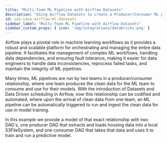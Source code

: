 ```yaml
---
title: "Multi-Team ML Pipeline with Airflow Datasets"
description: "Using Airflow Datasets to create a Producer/Consumer ML pipeline in Airflow "
id: use-case-airflow-ml-datasets
sidebar_label: "Multi-Team ML Pipeline with Airflow Datasets"
sidebar_custom_props: { icon: 'img/integrations/databricks.png' }
---
```


Airflow plays a pivotal role in machine learning workflows as it provides a robust and scalable platform for orchestrating and managing the entire data pipeline. It facilitates the management of complex ML workflows, handling data dependencies, and ensuring fault tolerance, making it easier for data engineers to handle data inconsistencies, reprocess failed tasks, and maintain the integrity of ML pipelines. 

Many times, ML pipelines are run by two teams in a producer/consumer relationship, where one team produces the clean data for the ML team to consume and use for their models. With the introduction of Datasets and Data Driven scheduling in Airflow, now this relationship can be codified and automated, where upon the arrival of clean data from one team, an ML pipeline can be automatically triggered to run and ingest the clean data for use in model training. 

In this example we provide a model of that exact relationship with two DAG's, one producer DAG that extracts and loads housing data into a local S3FileSystem, and one consumer DAG that takes that data and uses it to train and run a predictive model. 
